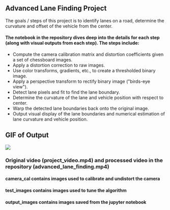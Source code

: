 
## Advanced Lane Finding Project

The goals / steps of this project is to identify lanes on a road, determine the curvature and offset of the vehicle from the center.

#### The notebook in the repository dives deep into the details for each step (along with visual outputs from each step). The steps include:


* Compute the camera calibration matrix and distortion coefficients given a set of chessboard images.
* Apply a distortion correction to raw images.
* Use color transforms, gradients, etc., to create a thresholded binary image.
* Apply a perspective transform to rectify binary image ("birds-eye view").
* Detect lane pixels and fit to find the lane boundary.
* Determine the curvature of the lane and vehicle position with respect to center.
* Warp the detected lane boundaries back onto the original image.
* Output visual display of the lane boundaries and numerical estimation of lane curvature and vehicle position.

## GIF of Output
![](advanced_lane_finding.gif)

### Original video (project_video.mp4) and processed video in the repository (advanced_lane_finding.mp4)

#### camera_cal contains images used to calibrate and undistort the camera


#### test_images contains images used to tune the algorithm

#### output_images contains images saved from the jupyter notebook
